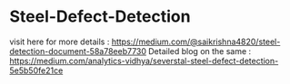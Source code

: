 # Steel-Defect-Detection
visit here for more details : https://medium.com/@saikrishna4820/steel-detection-document-58a78eeb7730
Detailed blog on the same : https://medium.com/analytics-vidhya/severstal-steel-defect-detection-5e5b50fe21ce
